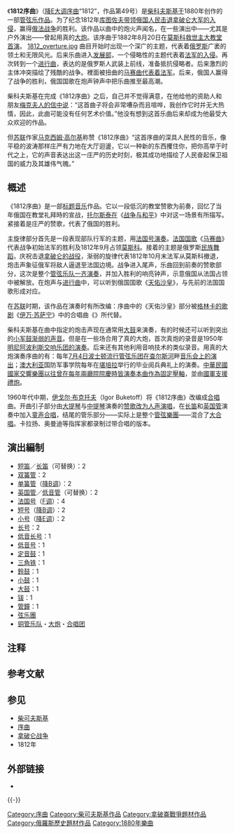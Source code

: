 《**1812序曲**》（[降E大调](https://zh.wikipedia.org/wiki/降E大调 "wikilink")[序曲](https://zh.wikipedia.org/wiki/序曲 "wikilink")“1812”，作品第49号）是[柴科夫斯基于](https://zh.wikipedia.org/wiki/彼得·伊里奇·柴科夫斯基 "wikilink")1880年创作的一部[管弦乐作品](../Page/管弦樂團.md "wikilink")。为了纪念1812年[库图佐夫带领](https://zh.wikipedia.org/wiki/米哈伊尔·库图佐夫 "wikilink")[俄国人民击退](https://zh.wikipedia.org/wiki/俄国 "wikilink")[拿破仑大军的入侵](https://zh.wikipedia.org/wiki/拿破仑·波拿巴 "wikilink")，赢得[俄法战争](../Page/俄法战争.md "wikilink")的胜利。该作品以曲中的炮火声闻名，在一些演出中——尤其是户外演出——曾起用真的[大炮](https://zh.wikipedia.org/wiki/火炮 "wikilink")。该序曲于1882年8月20日在[莫斯科](../Page/莫斯科.md "wikilink")[救世主大教堂首演](https://zh.wikipedia.org/wiki/救世主大教堂_\(莫斯科\) "wikilink")。 [1812_overture.jpg](https://zh.wikipedia.org/wiki/File:1812_overture.jpg "fig:1812_overture.jpg") 曲目开始时出现一个深广的主题，代表着[俄罗斯](../Page/俄罗斯.md "wikilink")广袤的领土和无限风光。后来乐曲进入[发展部](https://zh.wikipedia.org/wiki/发展部 "wikilink")，一个侵略性的主题代表着[法军的入侵](https://zh.wikipedia.org/wiki/法军 "wikilink")。再次转到一个[进行曲](../Page/进行曲.md "wikilink")，表达的是俄罗斯人武装上前线，准备抵抗侵略者。后来激烈的主体冲突描绘了残酷的战争。裡面被扭曲的[马赛曲代表着法军](../Page/馬賽曲.md "wikilink")。后来，俄国人赢得了战争的胜利，俄国国歌在炮声钟声中把乐曲推至最高潮。

柴科夫斯基在完成《1812序曲》之后，自己并不觉得满意，在他给他的资助人和朋友[梅克夫人的信中说](https://zh.wikipedia.org/wiki/梅克夫人 "wikilink")：“这首曲子将会非常嘈杂而且喧哗，我创作它时并无大热情，因此，此曲可能没有任何艺术价值。”他没有想到这首乐曲后来却成为他最受大众欢迎的作品。

但[苏联](../Page/苏联.md "wikilink")作家[马克西姆·高尔基](../Page/马克西姆·高尔基.md "wikilink")称赞《1812序曲》“这首序曲的深具人民性的音乐，像平稳的波涛那样庄严有力地在大厅迴盪，它以一种新的东西攫住你，把你高举于时代之上，它的声音表达出这一庄严的历史时刻，极其成功地描绘了人民奋起保卫祖国的威力及其雄伟气魄。”

## 概述

《1812序曲》是一部[标题音乐](../Page/标题音乐.md "wikilink")作品。它以一段低沉的教堂赞歌为前奏，回忆了当年俄国在教堂礼拜時的宣战，[托尔斯泰在](../Page/列夫·托爾斯泰.md "wikilink")《[战争与和平](../Page/戰爭與和平.md "wikilink")》中对这一场景有所描写。紧接着是庄严的赞歌，代表了俄国的胜利。

主旋律部分首先是一段表现部队行军的主题，用[法国号演奏](../Page/法國號.md "wikilink")。[法国](https://zh.wikipedia.org/wiki/法国 "wikilink")[国歌](../Page/国歌.md "wikilink")《[马赛曲](../Page/馬賽曲.md "wikilink")》代表战争初始法军的胜利及1812年9月占领[莫斯科](../Page/莫斯科.md "wikilink")。接着的主题是俄罗斯[民族舞蹈](../Page/民族舞蹈.md "wikilink")，庆祝击退[拿破仑的战役](https://zh.wikipedia.org/wiki/拿破仑·波拿巴 "wikilink")，渐弱的旋律代表1812年10月末法军从莫斯科撤退，炮击声象征俄军将敌人逼退至法国边境。战争进入尾声，乐曲回到前奏的赞歌部分，这次是整个[管弦乐队一齐演奏](../Page/管弦樂團.md "wikilink")，并加入胜利的响亮钟声，示意俄国从法国占领中被解放。在炮声与[进行曲](../Page/进行曲.md "wikilink")中，可以听到俄国国歌《[天佑沙皇](../Page/天佑沙皇.md "wikilink")》，与先前的法国国歌形成对应。

在[苏联](../Page/苏联.md "wikilink")时期，该作品在演奏时有所改编：序曲中的《天佑沙皇》部分被[格林卡的歌剧](../Page/米哈伊尔·伊万诺维奇·格林卡.md "wikilink")《[伊万·苏萨宁](https://zh.wikipedia.org/wiki/伊万·苏萨宁 "wikilink")》中的合唱曲《》所代替。

柴科夫斯基在曲中指定的炮击声现在通常用[大鼓](../Page/大鼓.md "wikilink")来演奏，有的时候还可以听到突出的[小军鼓渐弱的声音](https://zh.wikipedia.org/wiki/小军鼓 "wikilink")。但是在一些场合用了真的大炮，首次真炮的录音是1950年[明尼阿波利斯交响乐团的演奏](https://zh.wikipedia.org/wiki/明尼阿波利斯交响乐团 "wikilink")。后来还有其他利用音响技术的类似录音。用真的大炮演奏序曲的有：每年[7月4日](../Page/美国独立日.md "wikilink")[波士顿流行管弦乐团在](https://zh.wikipedia.org/wiki/波士顿流行管弦乐团 "wikilink")[查尔斯河](../Page/查尔斯河.md "wikilink")畔[音乐会上的演出](https://zh.wikipedia.org/wiki/音樂會 "wikilink")；[澳大利亚](../Page/澳大利亚.md "wikilink")国防军事学院每年在[堪培拉](../Page/堪培拉.md "wikilink")举行的毕业阅兵典礼上的演奏。[中華民國](../Page/中華民國.md "wikilink")[國家交響樂團以往曾在每年](https://zh.wikipedia.org/wiki/國家交響樂團 "wikilink")[兩廳院院慶時皆演奏本曲作為固定壓軸](https://zh.wikipedia.org/wiki/兩廳院 "wikilink")，並由[國軍支援](../Page/國民革命軍.md "wikilink")[禮炮](https://zh.wikipedia.org/wiki/禮炮 "wikilink")。

1960年代中期，[伊戈尔·布克托夫](https://zh.wikipedia.org/wiki/伊戈尔·布克托夫 "wikilink")（Igor Buketoff）将《1812序曲》改编成[合唱](../Page/合唱.md "wikilink")曲。开曲引子部分由[大提琴](../Page/大提琴.md "wikilink")与[中提琴](../Page/中提琴.md "wikilink")演奏的[赞歌改为人声演唱](https://zh.wikipedia.org/wiki/赞歌 "wikilink")，在[长笛](../Page/长笛.md "wikilink")和[英国管](../Page/英国管.md "wikilink")演奏中加入[童声合唱](https://zh.wikipedia.org/wiki/童声合唱 "wikilink")，结尾的管乐部分——实际上是整个[管弦樂團](../Page/管弦樂團.md "wikilink")——混合了[大合唱](../Page/合唱.md "wikilink")。卡拉扬、奥曼迪等指挥家都录制过带合唱的版本。

## 演出編制

  - [短笛](../Page/短笛.md "wikilink")／[长笛](../Page/长笛.md "wikilink")（可替换）：2
  - [双簧管](https://zh.wikipedia.org/wiki/双簧管 "wikilink")：2
  - [单簧管](https://zh.wikipedia.org/wiki/單簧管 "wikilink")（[降B调](https://zh.wikipedia.org/wiki/降B调 "wikilink")）：2
  - [英国管](../Page/英国管.md "wikilink")／[低音管](https://zh.wikipedia.org/wiki/巴松管 "wikilink")（可替换）：2
  - [法国号](../Page/法國號.md "wikilink")（[F调](https://zh.wikipedia.org/wiki/F调 "wikilink")）：4
  - [短号](https://zh.wikipedia.org/wiki/短号 "wikilink")（[降B调](https://zh.wikipedia.org/wiki/降B调 "wikilink")）：2
  - [小号](../Page/小號.md "wikilink")（[降E调](https://zh.wikipedia.org/wiki/降E调 "wikilink")）：2
  - [长号](../Page/长号.md "wikilink")：2
  - [低音长号](https://zh.wikipedia.org/wiki/低音长号 "wikilink")：1
  - [低音号](https://zh.wikipedia.org/wiki/低音号 "wikilink")：1
  - [定音鼓](../Page/定音鼓.md "wikilink")：1
  - [三角铁](https://zh.wikipedia.org/wiki/三角铁 "wikilink")：1
  - [鈴鼓](../Page/鈴鼓.md "wikilink")：1
  - [小鼓](../Page/小鼓.md "wikilink")：1
  - [大鼓](../Page/大鼓.md "wikilink")：1
  - [钹](https://zh.wikipedia.org/wiki/钹 "wikilink")：1
  - [管鐘](https://zh.wikipedia.org/wiki/管鐘 "wikilink")：1
  - [弦乐團](https://zh.wikipedia.org/wiki/弦乐團 "wikilink")
  - [铜管乐队](https://zh.wikipedia.org/wiki/铜管乐队 "wikilink")・[大炮](https://zh.wikipedia.org/wiki/火炮 "wikilink")・[合唱团](https://zh.wikipedia.org/wiki/合唱团 "wikilink")

## 注释

## 参考文献

## 参见

  - [柴可夫斯基](https://zh.wikipedia.org/wiki/柴可夫斯基 "wikilink")
  - [序曲](https://zh.wikipedia.org/wiki/序曲 "wikilink")
  - [拿破仑战争](https://zh.wikipedia.org/wiki/拿破仑战争 "wikilink")
  - 1812年

## 外部链接

  -
{{-}}

[Category:序曲](https://zh.wikipedia.org/wiki/Category:序曲 "wikilink") [Category:柴可夫斯基作品](https://zh.wikipedia.org/wiki/Category:柴可夫斯基作品 "wikilink") [Category:拿破崙戰爭題材作品](https://zh.wikipedia.org/wiki/Category:拿破崙戰爭題材作品 "wikilink") [Category:俄羅斯歷史題材作品](https://zh.wikipedia.org/wiki/Category:俄羅斯歷史題材作品 "wikilink") [Category:1880年樂曲](https://zh.wikipedia.org/wiki/Category:1880年樂曲 "wikilink")